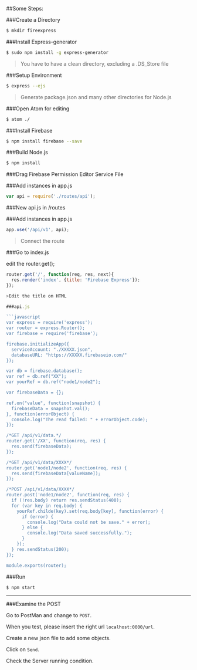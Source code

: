 ##Some Steps:

###Create a Directory

```bash
$ mkdir fireexpress
```

###Install Express-generator

```bash
$ sudo npm install -g express-generator
```

>You have to have a clean directory, excluding a .DS_Store file

###Setup Environment

```bash
$ express --ejs
```

>Generate package.json and many other directories for Node.js

###Open Atom for editing

```bash
$ atom ./
```

###Install Firebase

```bash
$ npm install firebase --save
```

###Build Node.js

```bash
$ npm install
```

###Drag Firebase Permission Editor Service File

###Add instances in app.js

```javascript
var api = require('./routes/api');
```

###New api.js in /routes

###Add instances in app.js

```javascript
app.use('/api/v1', api);
```

>Connect the route 

###Go to index.js

edit the router.get();

```javascript
router.get('/', function(req, res, next){
  res.render('index', {title: 'Firebase Express'});
});

>Edit the title on HTML

###api.js

```javascript
var express = require('express');
var router = express.Router();
var firebase = require('firebase');

firebase.initializeApp({
  serviceAccount: "./XXXXX.json",
  databaseURL: "https://XXXXX.firebaseio.com/"
});

var db = firebase.database();
var ref = db.ref("XX");
var yourRef = db.ref("node1/node2");

var firebaseData = {};

ref.on("value", function(snapshot) {
  firebaseData = snapshot.val();
}, function(errorObject) {
  console.log("The read failed: " + errorObject.code);
});

/*GET /api/v1/data.*/
router.get('/XX', function(req, res) {
  res.send(firebaseData);
});

/*GET /api/v1/data/XXXX*/
router.get('node1/node2', function(req, res) {
  res.send(firebaseData[valueName]);
});

/*POST /api/v1/data/XXXX*/
router.post('node1/node2', function(req, res) {
  if (!res.body) return res.sendStatus(400);
  for (var key in req.body) {
    yourRef.childe(key).set(req.body[key], function(error) {
      if (error) {
        console.log("Data could not be save." + error);
      } else {
        console.log("Data saved successfully.");
      }  
    });
  } res.sendStatus(200);
});

module.exports(router);
```

###Run

```bash
$ npm start
```

---

###Examine the POST

Go to PostMan and change to `POST`.

When you test, please insert the right url `localhost:0000/url`.

Create a new json file to add some objects.

Click on `Send`.

Check the Server running condition. 
